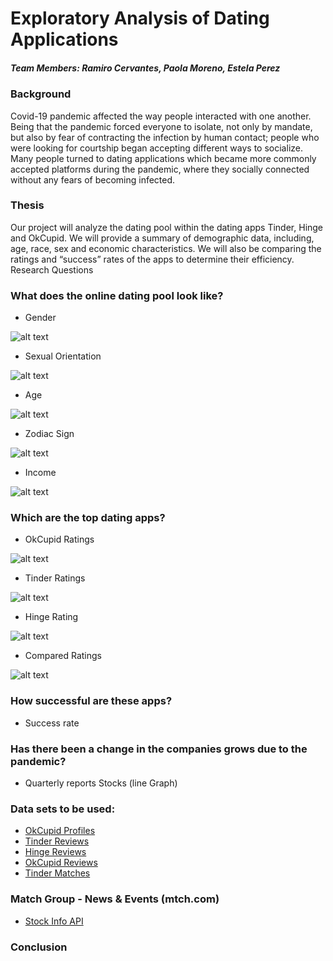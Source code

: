 # Exploratory Analysis of Dating Applications



##### Team Members: Ramiro Cervantes, Paola Moreno, Estela Perez



### Background

Covid-19 pandemic affected the way people interacted with one another. Being that the pandemic forced everyone to isolate, not only by mandate, but also by fear of contracting the infection by human contact; people who were looking for courtship began accepting different ways to socialize. Many people turned to dating applications which became more commonly accepted platforms during the pandemic, where they socially connected without any fears of becoming infected. 

### Thesis

Our project will analyze the dating pool within the dating apps Tinder, Hinge and OkCupid. We will provide a summary of demographic data, including, age, race, sex and economic characteristics. We will also be comparing the ratings and “success” rates of the apps to determine their efficiency.
Research Questions

### What does the online dating pool look like?
  * Gender

![alt text](estela_files/images_estela/gender_distribution.png)

  * Sexual Orientation

![alt text](estela_files/images_estela/total_user_orientation.png)

  * Age

![alt text](estela_files/images_estela/users_by_age_groups.png)

  * Zodiac Sign

![alt text](estela_files/images_estela/users_by_zodiac_signs.png)

  * Income

![alt text](estela_files/images_estela/males_and_females_income.png)

### Which are the top dating apps?
  * OkCupid Ratings
  
![alt text](Ramiro_P1_Files/OkCupidPie.png)

  * Tinder Ratings

![alt text](Ramiro_P1_Files/TinderPie.png)

  * Hinge Rating

![alt text](Ramiro_P1_Files/HingePie.png)

  * Compared Ratings

![alt text](Ramiro_P1_Files/ComparedRatings.png)

### How successful are these apps?
  * Success rate
### Has there been a change in the companies grows due to the pandemic?
  * Quarterly reports Stocks (line Graph)
### Data sets to be used:
  * [OkCupid Profiles](https://www.kaggle.com/datasets/andrewmvd/okcupid-profiles)
  * [Tinder Reviews](https://www.kaggle.com/datasets/shivkumarganesh/tinder-google-play-store-review)
  * [Hinge Reviews](https://www.kaggle.com/datasets/shivkumarganesh/hinge-google-play-store-review)
  * [OkCupid Reviews](https://www.kaggle.com/datasets/shivkumarganesh/okcupid-google-play-store-reviews)
  * [Tinder Matches](https://www.kaggle.com/datasets/benroshan/tinder-millennial-match-rate)
### Match Group - News & Events (mtch.com)
  * [Stock Info API](https://www.alphavantage.co/)

### Conclusion


